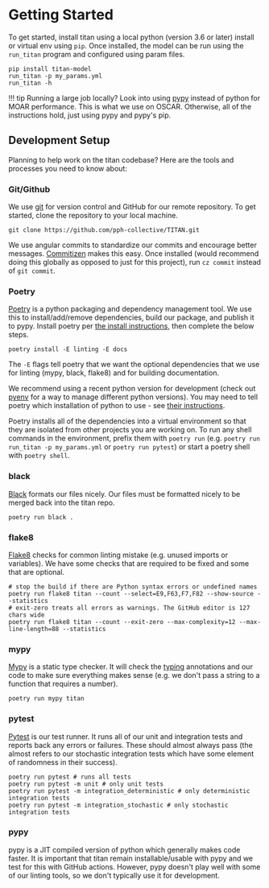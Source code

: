 # Getting Started

To get started, install titan using a local python (version 3.6 or later) install or virtual env using `pip`. Once installed, the model can be run using the `run_titan` program and configured using param files.

```
pip install titan-model
run_titan -p my_params.yml
run_titan -h
```

!!! tip
    Running a large job locally? Look into using [pypy](https://www.pypy.org/) instead of python for MOAR performance.  This is what we use on OSCAR.  Otherwise, all of the instructions hold, just using pypy and pypy's pip.

## Development Setup

Planning to help work on the titan codebase? Here are the tools and processes you need to know about:

### Git/Github

We use [git](https://git-scm.com/) for version control and GitHub for our remote repository. To get started, clone the repository to your local machine.

```
git clone https://github.com/pph-collective/TITAN.git
```

We use angular commits to standardize our commits and encourage better messages. [Commitizen](https://pypi.org/project/commitizen/) makes this easy.  Once installed (would recommend doing this globally as opposed to just for this project), run `cz commit` instead of `git commit`.

### Poetry

[Poetry](https://python-poetry.org/) is a python packaging and dependency management tool.  We use this to install/add/remove dependencies, build our package, and publish it to pypy.  Install poetry per [the install instructions](https://python-poetry.org/docs/#installation), then complete the below steps.

```
poetry install -E linting -E docs
```

The `-E` flags tell poetry that we want the optional dependencies that we use for linting (mypy, black, flake8) and for building documentation.

We recommend using a recent python version for development (check out [pyenv](https://github.com/pyenv/pyenv) for a way to manage different python versions).  You may need to tell poetry which installation of python to use - see [their instructions](https://python-poetry.org/docs/managing-environments/).

Poetry installs all of the dependencies into a virtual environment so that they are isolated from other projects you are working on.  To run any shell commands in the environment, prefix them with `poetry run` (e.g. `poetry run run_titan -p my_params.yml` or `poetry run pytest`) or start a poetry shell with `poetry shell`.

### black

[Black](https://github.com/psf/black) formats our files nicely. Our files must be formatted nicely to be merged back into the titan repo.

```
poetry run black .
```

### flake8

[Flake8](https://flake8.pycqa.org/en/latest/) checks for common linting mistake (e.g. unused imports or variables).  We have some checks that are required to be fixed and some that are optional.

```
# stop the build if there are Python syntax errors or undefined names
poetry run flake8 titan --count --select=E9,F63,F7,F82 --show-source --statistics
# exit-zero treats all errors as warnings. The GitHub editor is 127 chars wide
poetry run flake8 titan --count --exit-zero --max-complexity=12 --max-line-length=88 --statistics
```

### mypy

[Mypy](https://mypy.readthedocs.io/en/stable/) is a static type checker.  It will check the [typing](https://docs.python.org/3/library/typing.html) annotations and our code to make sure everything makes sense (e.g. we don't pass a string to a function that requires a number).

```
poetry run mypy titan
```

### pytest

[Pytest](https://docs.pytest.org/en/stable/) is our test runner.  It runs all of our unit and integration tests and reports back any errors or failures.  These should almost always pass (the almost refers to our stochastic integration tests which have some element of randomness in their success).

```
poetry run pytest # runs all tests
poetry run pytest -m unit # only unit tests
poetry run pytest -m integration_deterministic # only deterministic integration tests
poetry run pytest -m integration_stochastic # only stochastic integration tests
```

### pypy

pypy is a JIT compiled version of python which generally makes code faster.  It is important that titan remain installable/usable with pypy and we test for this with GitHub actions.  However, pypy doesn't play well with some of our linting tools, so we don't typically use it for development.

